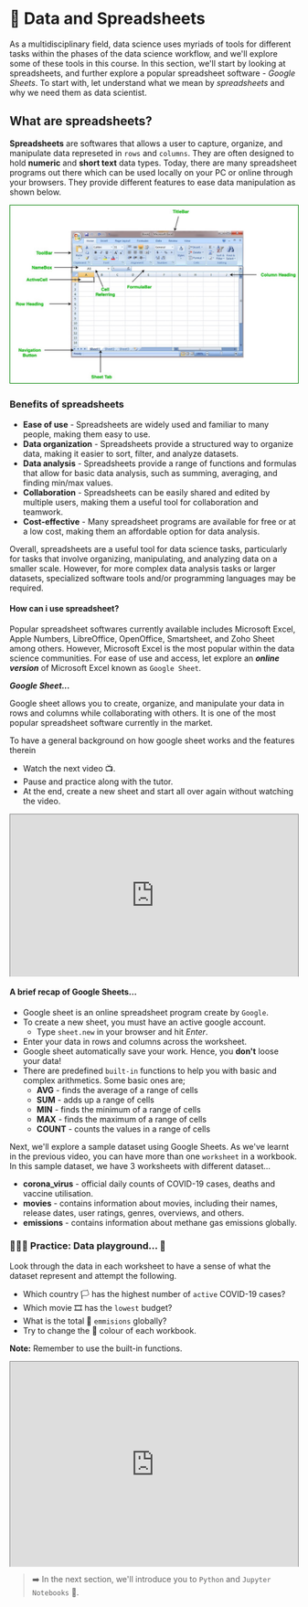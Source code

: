 # 🔢 Data and Spreadsheets
As a multidisciplinary field, data science uses myriads of tools for different tasks within the phases of the data science workflow, and we'll explore some of these tools in this course. In this section, we'll start by looking at spreadsheets, and further explore a popular spreadsheet software - _Google Sheets_. To start with, let understand what we mean by _spreadsheets_ and why we need them as data scientist. 

## What are spreadsheets?
**Spreadsheets** are softwares that allows a user to capture, organize, and manipulate data represeted in `rows` and `columns`. They are often designed to hold **numeric** and **short text** data types. Today, there are many spreadsheet programs out there which can be used locally on your PC or online through your browsers. They provide different features to ease data manipulation as shown below.

<img src="./intro-to-data/spreadsheet.jpeg" style="border: 1px solid green;"> </img>

### Benefits of spreadsheets
- **Ease of use** - Spreadsheets are widely used and familiar to many people, making them easy to use.
- **Data organization** - Spreadsheets provide a structured way to organize data, making it easier to sort, filter, and analyze datasets.
- **Data analysis** - Spreadsheets provide a range of functions and formulas that allow for basic data analysis, such as summing, averaging, and finding min/max values.
- **Collaboration** - Spreadsheets can be easily shared and edited by multiple users, making them a useful tool for collaboration and teamwork.
- **Cost-effective** - Many spreadsheet programs are available for free or at a low cost, making them an affordable option for data analysis.

Overall, spreadsheets are a useful tool for data science tasks, particularly for tasks that involve organizing, manipulating, and analyzing data on a smaller scale. However, for more complex data analysis tasks or larger datasets, specialized software tools and/or programming languages may be required.

#### How can i use spreadsheet?
Popular spreadsheet softwares currently available includes Microsoft Excel, Apple Numbers, LibreOffice, OpenOffice, Smartsheet, and Zoho Sheet among others. However, Microsoft Excel is the most popular within the data science communities. For ease of use and access, let explore an _**online version**_ of Microsoft Excel known as `Google Sheet`. 

<aside>

**_Google Sheet..._**

Google sheet allows you to create, organize, and manipulate your data in rows and columns while collaborating with others. It is one of the most popular spreadsheet software currently in the market.

To have a general background on how google sheet works and the features therein 
- Watch the next video 📺. 
- Pause and practice along with the tutor.
- At the end, create a new sheet and start all over again without watching the video.

</aside>

<div style="position: relative; padding-bottom: 56.25%; height: 0;"><iframe src="https://www.youtube.com/embed/FIkZ1sPmKNw" title="Sample Data Science Project" frameborder="0" allow="accelerometer; autoplay; clipboard-write; encrypted-media; gyroscope; picture-in-picture" allowfullscreen style="position: absolute; top: 0; left: 0; width: 100%; height: 100%; border: 1px solid grey;"></iframe></div>

#### **A brief recap of Google Sheets...**
- Google sheet is an online spreadsheet program create by `Google`.
- To create a new sheet, you must have an active google account.
    - Type `sheet.new` in your browser and hit _Enter_.
- Enter your data in rows and columns across the worksheet.
- Google sheet automatically save your work. Hence, you **don't** loose your data!
- There are predefined `built-in` functions to help you with basic and complex arithmetics. Some basic ones are;
    - **AVG** - finds the average of a range of cells
    - **SUM** - adds up a range of cells
    - **MIN** - finds the minimum of a range of cells
    - **MAX** - finds the maximum of a range of cells
    - **COUNT** - counts the values in a range of cells

Next, we'll explore a sample dataset using Google Sheets. As we've learnt in the previous video, you can have more than one `worksheet` in a workbook. In this sample dataset, we have 3 worksheets with different dataset...
- **corona_virus** - official daily counts of COVID-19 cases, deaths and vaccine utilisation.
- **movies** - contains information about movies, including their names, release dates, user ratings, genres, overviews, and others.
- **emissions** - contains information about methane gas emissions globally.

<aside>

### 👩🏾‍🎨 Practice: Data playground... 🎯

Look through the data in each worksheet to have a sense of what the dataset represent and attempt the following.
- Which country 🏳️ has the highest number of `active` COVID-19 cases?
- Which movie 🎞️ has the `lowest` budget?
- What is the total 🌅 `emmisions` globally?
- Try to change the 🔴 colour of each workbook.

**Note:** Remember to use the built-in functions.

</aside>


<div style="position: relative; padding-bottom: 56.25%; height: 75px;"><iframe src="https://drive.google.com/file/d/1GzZqbDCVBdcVL6T3WQsKOyXmo32EaSU5/view?usp=sharing" title="Sample Data Science Project" frameborder="0" allow="accelerometer; autoplay; clipboard-write; encrypted-media; gyroscope; picture-in-picture" allowfullscreen style="position: absolute; top: 0; left: 0; width: 100%; height: 100%; border: 1px solid grey;"></iframe></div>

> ➡️ In the next section, we'll introduce you to `Python` and `Jupyter Notebooks` 🎯.

